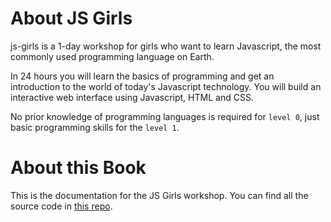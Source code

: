 # About JS Girls

js-girls is a 1-day workshop for girls who want to learn Javascript, the most commonly used programming language on Earth.

In 24 hours you will learn the basics of programming and get an introduction to the world of today's Javascript technology. You will build an interactive web interface using Javascript, HTML and CSS.

No prior knowledge of programming languages is required for `level 0`, just basic programming skills for the `level 1`.

# About this Book
This is the documentation for the JS Girls workshop. You can find all the source code in [this repo](https://github.com/js-girls/workshop).
